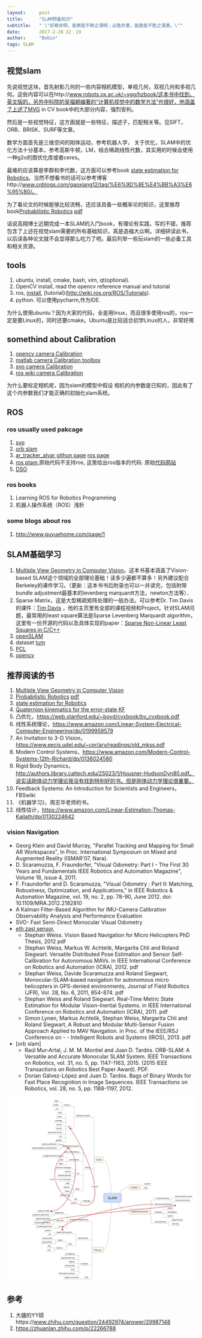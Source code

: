 ```yaml
---
layout:     post
title:      "SLAM预备知识"
subtitle:   " \"好察非明，能察能不察之谓明；必胜非勇，能胜能不胜之谓勇。\""
date:       2017-2-28 22：19
author:     "Bobin"
tags: SLAM
---
```


## 视觉slam
先说视觉这块，首先射影几何的一些内容相机模型，单视几何，双视几何和多视几何。这些内容可以在http://www.robots.ox.ac.uk/~vgg/hzbook/这本书中找到。英文版的，另外中科院的吴福朝编著的“计算机视觉中的数学方法”也很好，他涵盖了上述了MVG in CV book中的大部分内容，强烈安利。

然后是一些视觉特征，这方面就是一些特征，描述子，匹配相关等。见SIFT，ORB、BRISK、SURF等文章。

数学方面首先是三维空间的刚体运动，参考机器人学，
关于优化，SLAM中的优化方法十分基本，参考高斯牛顿，LM，结合稀疏线性代数，其实用的时候会使用一种g2o的图优化库或者ceres。

最难的应该算是李群和李代数，这方面可以参考book [state estimation for Robotics](asrl.utias.utoronto.ca/~tdb/bib/barfoot_ser15.pdf)。当然不想看书的话可以参考博客http://www.cnblogs.com/gaoxiang12/tag/%E6%9D%8E%E4%BB%A3%E6%95%B0/。

为了看论文的时候能够比较流畅，还应该具备一些概率论的知识，这里推荐book[Probabilistic Robotics](http://www.probabilistic-robotics.org/) [pdf](https://docs.ufpr.br/~danielsantos/ProbabilisticRobotics.pdf)

话说高翔博士近期完成一本SLAM的入门book，有理论有实践，写的不错，推荐包含了上述在视觉slam需要的所有基础知识，真是造福大众啊。详细研读此书，以后读各种论文就不会显得那么吃力了吧。最后列举一些玩slam的一些必备工具和相关资源。
## tools
1. ubuntu, install, cmake, bash, vim, qt(optional).
2. OpenCV install, read the opencv reference manual and tutorial
3. ros, [install](http://wiki.ros.org/ROS/Installation), [tutorial}(http://wiki.ros.org/ROS/Tutorials).
4. python. 可以使用pycharm,作为IDE.

为什么使用ubuntu？因为大家的代码，全是用linux，而且很多使用ros的，ros一定是要Linux的，同时还要cmake。Ubuntu是比较适合初学Linux的人，非常好用

## somethind about Calibration
1. [opencv camera Calibration](http://docs.opencv.org/2.4/modules/calib3d/doc/camera_calibration_and_3d_reconstruction.html)
2. [matlab camera Calibration toolbox](http://www.vision.caltech.edu/bouguetj/calib_doc/)
3. [svo camera Calibration](https://github.com/uzh-rpg/rpg_svo/wiki/Camera-Calibration)
4. [ros wiki camera Calibration](http://wiki.ros.org/camera_calibration)

为什么要标定相机呢，因为slam的模型中假设 相机的内参数是已知的，因此有了这个内参数我们才能正确的初始化slam系统。

## ROS
### ros usually used pakcage
1. [svo](https://github.com/uzh-rpg/rpg_svo/)
2. [orb slam](https://github.com/raulmur/ORB_SLAM2)
3. [ar_tracker_alvar githun page](https://github.com/sniekum/ar_track_alvar) [ros page](http://wiki.ros.org/ar_track_alvar)
4. [ros ptam](http://wiki.ros.org/ethzasl_ptam),原始代码不支持ros, 这里给出ros版本的代码. 原始[代码](https://github.com/Oxford-PTAM/PTAM-GPL)[网站](http://www.robots.ox.ac.uk/~gk/PTAM/)
5. [DSO](https://github.com/JakobEngel/dso)

### ros books
1. Learning ROS for Robotics Programming
2. 机器人操作系统（ROS）浅析
### some blogs about ros
1. http://www.guyuehome.com/page/1


## SLAM基础学习
1. [Multiple View Geometry in Computer Vision](http://www.robots.ox.ac.uk/~vgg/hzbook/)。这本书基本涵盖了Vision-based SLAM这个领域的全部理论基础！读多少遍都不算多！另外建议配合Berkeley的课件学习。（更新：这本书书后附录也可以一并读完，包括附带bundle adjustment最基本的levenberg marquardt方法，newton方法等）．
2. Sparse Matrix，这是大型稀疏矩阵处理的一般办法。可以参考Dr. Tim Davis的课件：[Tim Davis](http://faculty.cse.tamu.edu/davis/welcome.html) ，他的主页里有全部的课程视频和Project。针对SLAM问题，最常用的least square算法是Sparse Levenberg Marquardt algorithm，这里有一份开源的代码以及具体实现的paper：[Sparse Non-Linear Least Squares in C/C++](http://users.ics.forth.gr/~lourakis/sparseLM/)
3. [openSLAM](https://www.openslam.org/)
4. dataset [tum](https://vision.in.tum.de/data/datasets/rgbd-dataset)
5. [PCL](https://github.com/PointCloudLibrary/pcl)
6. [opencv](http://opencv.org/)

## 推荐阅读的书
1. [Multiple View Geometry in Computer Vision](http://www.robots.ox.ac.uk/~vgg/hzbook/)
2. [Probabilistic Robotics](http://www.probabilistic-robotics.org/) [pdf](https://docs.ufpr.br/~danielsantos/ProbabilisticRobotics.pdf)
3. [state estimation for Robotics](asrl.utias.utoronto.ca/~tdb/bib/barfoot_ser15.pdf)
4. [Quaternion kinematics for the error-state KF](www.iri.upc.edu/people/jsola/JoanSola/objectes/notes/kinematics.pdf)
5. 凸优化，https://web.stanford.edu/~boyd/cvxbook/bv_cvxbook.pdf
6. 线性系统理论，https://www.amazon.com/Linear-System-Electrical-Computer-Engineering/dp/0199959579
7. An Invitation to 3-D Vision，https://www.eecis.udel.edu/~cer/arv/readings/old_mkss.pdf
8. Modern Control Systems，https://www.amazon.com/Modern-Control-Systems-12th-Richard/dp/0136024580
9. Rigid Body Dynamics，http://authors.library.caltech.edu/25023/1/Housner-HudsonDyn80.pdf。说实话刚体动力学理论我没有找到特别好的书。但是刚体动力学理论很重要。
10. Feedback Systems: An Introduction for Scientists and Engineers，FBSwiki
11. 《机器学习》，周志华老师的书。
12. 线性估计，https://www.amazon.com/Linear-Estimation-Thomas-Kailath/dp/0130224642



### vision Navigation
- Georg Klein and David Murray, "Parallel Tracking and Mapping for Small AR Workspaces", In Proc. International Symposium on Mixed and Augmented Reality (ISMAR'07, Nara).
- D. Scaramuzza, F. Fraundorfer, "Visual Odometry: Part I - The First 30 Years and Fundamentals IEEE Robotics and Automation Magazine", Volume 18, issue 4, 2011.
- F. Fraundorfer and D. Scaramuzza, "Visual Odometry : Part II: Matching, Robustness, Optimization, and Applications," in IEEE Robotics & Automation Magazine, vol. 19, no. 2, pp. 78-90, June 2012.
doi: 10.1109/MRA.2012.2182810
- A Kalman Filter-Based Algorithm for IMU-Camera Calibration Observability Analysis and Performance Evaluation
- SVO- Fast Semi-Direct Monocular Visual Odometry
- [eth zasl sensor](http://wiki.ros.org/ethzasl_sensor_fusion),
  - Stephan Weiss. Vision Based Navigation for Micro Helicopters PhD Thesis, 2012 pdf
  - Stephan Weiss, Markus W. Achtelik, Margarita Chli and Roland Siegwart. Versatile Distributed Pose Estimation and Sensor Self-Calibration for Autonomous MAVs. in IEEE International Conference on Robotics and Automation (ICRA), 2012. pdf
  - Stephan Weiss, Davide Scaramuzza and Roland Siegwart, Monocular-SLAM–based navigation for autonomous micro helicopters in GPS-denied environments, Journal of Field Robotics (JFR), Vol. 28, No. 6, 2011, 854-874. pdf
  - Stephan Weiss and Roland Siegwart. Real-Time Metric State Estimation for Modular Vision-Inertial Systems. in IEEE International Conference on Robotics and Automation (ICRA), 2011. pdf
  - Simon Lynen, Markus Achtelik, Stephan Weiss, Margarita Chli and Roland Siegwart, A Robust and Modular Multi-Sensor Fusion Approach Applied to MAV Navigation. in Proc. of the IEEE/RSJ Conference on - - Intelligent Robots and Systems (IROS), 2013. pdf
- [orb slam]
  - Raúl Mur-Artal, J. M. M. Montiel and Juan D. Tardós. ORB-SLAM: A Versatile and Accurate Monocular SLAM System. IEEE Transactions on Robotics, vol. 31, no. 5, pp. 1147-1163, 2015. (2015 IEEE Transactions on Robotics Best Paper Award). PDF.
  - Dorian Gálvez-López and Juan D. Tardós. Bags of Binary Words for Fast Place Recognition in Image Sequences. IEEE Transactions on Robotics, vol. 28, no. 5, pp. 1188-1197, 2012.

![](/img/SLAM-prerequiste.png)
## 参考
1. 大疆的YY硕https://www.zhihu.com/question/24492974/answer/29987148
2. https://zhuanlan.zhihu.com/p/22266788
